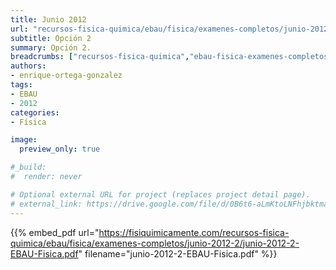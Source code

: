 ```yaml
---
title: Junio 2012
url: "recursos-fisica-quimica/ebau/fisica/examenes-completos/junio-2012-2"
subtitle: Opción 2
summary: Opción 2.
breadcrumbs: ["recursos-fisica-quimica","ebau-fisica-examenes-completos"]
authors:
- enrique-ortega-gonzalez
tags:
- EBAU
- 2012
categories:
- Física

image:
  preview_only: true

#_build:
#  render: never

# Optional external URL for project (replaces project detail page).
# external_link: https://drive.google.com/file/d/0B6t6-aLmKtoLNFhjbktma3BZWUE/view
---
```


{{% embed_pdf url="https://fisiquimicamente.com/recursos-fisica-quimica/ebau/fisica/examenes-completos/junio-2012-2/junio-2012-2-EBAU-Fisica.pdf" filename="junio-2012-2-EBAU-Fisica.pdf" %}}